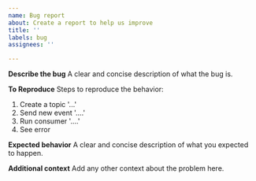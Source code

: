 ```yaml
---
name: Bug report
about: Create a report to help us improve
title: ''
labels: bug
assignees: ''

---
```


**Describe the bug**
A clear and concise description of what the bug is.

**To Reproduce**
Steps to reproduce the behavior:
1. Create a topic '...'
2. Send new event '....'
3. Run consumer '....'
4. See error

**Expected behavior**
A clear and concise description of what you expected to happen.

**Additional context**
Add any other context about the problem here.
